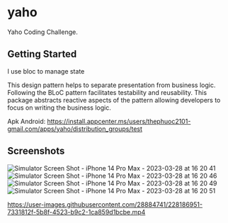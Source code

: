 # yaho

Yaho Coding Challenge.

## Getting Started

I use bloc to manage state

This design pattern helps to separate presentation from business logic. Following the BLoC pattern facilitates testability and reusability. This package abstracts reactive aspects of the pattern allowing developers to focus on writing the business logic.



Apk Android: https://install.appcenter.ms/users/thephuoc2101-gmail.com/apps/yaho/distribution_groups/test


## Screenshots
![Simulator Screen Shot - iPhone 14 Pro Max - 2023-03-28 at 16 20 41](https://user-images.githubusercontent.com/28884741/228191177-4a26aa76-1ccd-4b74-88fc-34f3e18a5f51.png)
![Simulator Screen Shot - iPhone 14 Pro Max - 2023-03-28 at 16 20 46](https://user-images.githubusercontent.com/28884741/228191224-8ac55957-4880-40aa-b180-9bce49b89e1e.png)
![Simulator Screen Shot - iPhone 14 Pro Max - 2023-03-28 at 16 20 49](https://user-images.githubusercontent.com/28884741/228191246-43f7be32-508c-491f-99a7-b47b47ac0c8b.png)
![Simulator Screen Shot - iPhone 14 Pro Max - 2023-03-28 at 16 20 51](https://user-images.githubusercontent.com/28884741/228191256-fee0ed78-2a91-4acf-b0b9-abe5345f5848.png)

https://user-images.githubusercontent.com/28884741/228186951-7331812f-5b8f-4523-b9c2-1ca859d1bcbe.mp4


